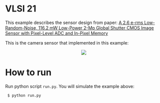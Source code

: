 # VLSI 21

This example describes the sensor design from paper: [A 2.6 e-rms Low-Random-Noise, 116.2 mW Low-Power 2-Mp Global Shutter CMOS Image Sensor with Pixel-Level ADC and In-Pixel Memory](https://ieeexplore.ieee.org/document/9492357)

This is the camera sensor that implemented in this example:

<p align="center">
  <img src="https://user-images.githubusercontent.com/21286132/222924583-08520698-d330-4f79-98c2-bc1b7d3ecc37.png">
</p>

# How to run

Run python script `run.py`. You will simulate the example above:
```
 $ python run.py
```
